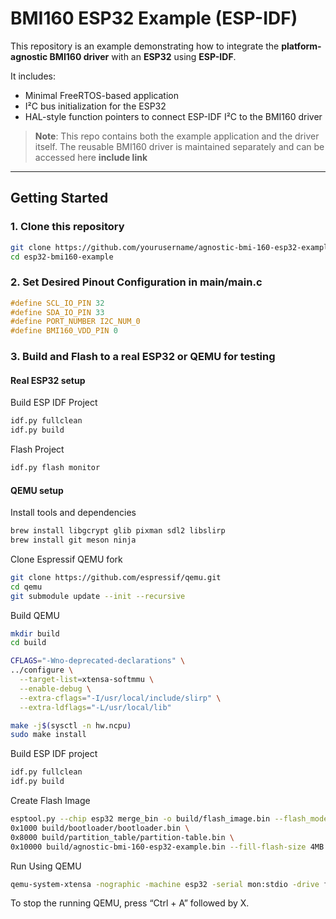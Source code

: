 # BMI160 ESP32 Example (ESP-IDF)

This repository is an example demonstrating how to integrate the **platform-agnostic BMI160 driver** with an **ESP32** using **ESP-IDF**.

It includes:

- Minimal FreeRTOS-based application
- I²C bus initialization for the ESP32
- HAL-style function pointers to connect ESP-IDF I²C to the BMI160 driver

> **Note**: This repo contains both the example application and the driver itself. The reusable BMI160 driver is maintained separately and can be accessed here **include link**

---

## Getting Started

### 1. Clone this repository

```bash
git clone https://github.com/yourusername/agnostic-bmi-160-esp32-example.git
cd esp32-bmi160-example
```

### 2. Set Desired Pinout Configuration in main/main.c
```c
#define SCL_IO_PIN 32 
#define SDA_IO_PIN 33 
#define PORT_NUMBER I2C_NUM_0
#define BMI160_VDD_PIN 0
```

### 3. Build and Flash to a real ESP32 or QEMU for testing

#### Real ESP32 setup
Build ESP IDF Project
```bash
idf.py fullclean
idf.py build
```

Flash Project
```bash
idf.py flash monitor
```

#### QEMU setup
Install tools and dependencies
```bash
brew install libgcrypt glib pixman sdl2 libslirp
brew install git meson ninja
```

Clone Espressif QEMU fork
```bash
git clone https://github.com/espressif/qemu.git
cd qemu
git submodule update --init --recursive
```

Build QEMU
```bash
mkdir build
cd build

CFLAGS="-Wno-deprecated-declarations" \
../configure \
  --target-list=xtensa-softmmu \
  --enable-debug \
  --extra-cflags="-I/usr/local/include/slirp" \
  --extra-ldflags="-L/usr/local/lib"

make -j$(sysctl -n hw.ncpu)
sudo make install
```

Build ESP IDF project
```bash
idf.py fullclean
idf.py build
```

Create Flash Image
```bash
esptool.py --chip esp32 merge_bin -o build/flash_image.bin --flash_mode dio --flash_freq 40m --flash_size 4MB \
0x1000 build/bootloader/bootloader.bin \
0x8000 build/partition_table/partition-table.bin \
0x10000 build/agnostic-bmi-160-esp32-example.bin --fill-flash-size 4MB
```

Run Using QEMU
```bash
qemu-system-xtensa -nographic -machine esp32 -serial mon:stdio -drive file=build/flash_image.bin,if=mtd,format=raw
```
To stop the running QEMU, press “Ctrl + A” followed by X.
